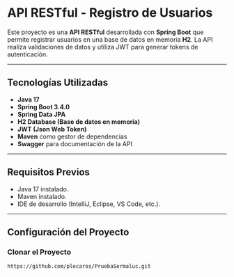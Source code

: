 # API RESTful - Registro de Usuarios

Este proyecto es una **API RESTful** desarrollada con **Spring Boot** que permite registrar usuarios en una base de datos en memoria **H2**. La API realiza validaciones de datos y utiliza JWT para generar tokens de autenticación.

---

## **Tecnologías Utilizadas**

- **Java 17**
- **Spring Boot 3.4.0**
- **Spring Data JPA**
- **H2 Database (Base de datos en memoria)**
- **JWT (Json Web Token)**
- **Maven** como gestor de dependencias
- **Swagger** para documentación de la API

---

## **Requisitos Previos**

- Java 17 instalado.
- Maven instalado.
- IDE de desarrollo (IntelliJ, Eclipse, VS Code, etc.).

---

## **Configuración del Proyecto**

### **Clonar el Proyecto**

```bash
https://github.com/plecaros/PruebaSermaluc.git
